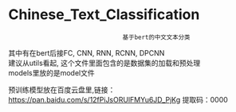# Chinese_Text_Classification
                                    基于bert的中文文本分类 
  其中有在bert后接FC, CNN, RNN, RCNN, DPCNN<br>
  建议从utils看起, 这个文件里面包含的是数据集的加载和预处理<br>
  models里放的是model文件<br>
  
  预训练模型放在百度云盘里,链接：https://pan.baidu.com/s/12fPiJsORUlFMYu6JD_PjKg 提取码：0000
